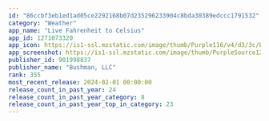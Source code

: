 ```yaml
---
id: "86ccbf3eb1ed1ad05ce2292168b07d235296233904c8bda30389edccc1791532"
category: "Weather"
app_name: "Live Fahrenheit to Celsius"
app_id: 1271073320
app_icon: https://is1-ssl.mzstatic.com/image/thumb/Purple116/v4/d3/3c/bd/d33cbd43-1bcb-042f-7d5e-773355409243/AppIcon-0-0-1x_U007emarketing-0-10-0-85-220.png/1024x1024bb.png
app_screenshot: https://is1-ssl.mzstatic.com/image/thumb/PurpleSource126/v4/b3/a5/aa/b3a5aa08-373d-31a7-c832-17e4594e286b/26f5dc43-ac80-4366-bf59-c65c18ddaa21_Screenshot_8_v2.jpg/1242x2208bb.png
publisher_id: 901998837
publisher_name: "Bushman, LLC"
rank: 355
most_recent_release: 2024-02-01 00:00:00
release_count_in_past_year: 24
release_count_in_past_year_category: 8
release_count_in_past_year_top_in_category: 23
---
```

